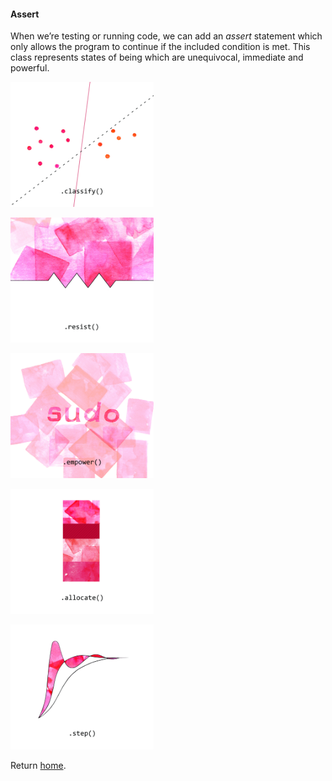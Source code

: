 #### Assert

When we’re testing or running code, we can add an *assert* statement which only allows the program to continue if the included condition is met. This class represents states of being which are unequivocal, immediate and powerful.

[<img src="../../assets/01-ASSERT-CLASSIFY.jpg" height="200" />](classify.md)

[<img src="../../assets/02-ASSERT-RESIST.jpg" height="200" />](resist.md)

[<img src="../../assets/03-ASSERT-SUDO.jpg" height="200" />](empower.md)

[<img src="../../assets/04-ASSERT-ALLOCATE.jpg" height="200" />](allocate.md)

[<img src="../../assets/05-ASSERT-STEP.jpg" height="200" />](step.md)

Return [home](../index.md).
